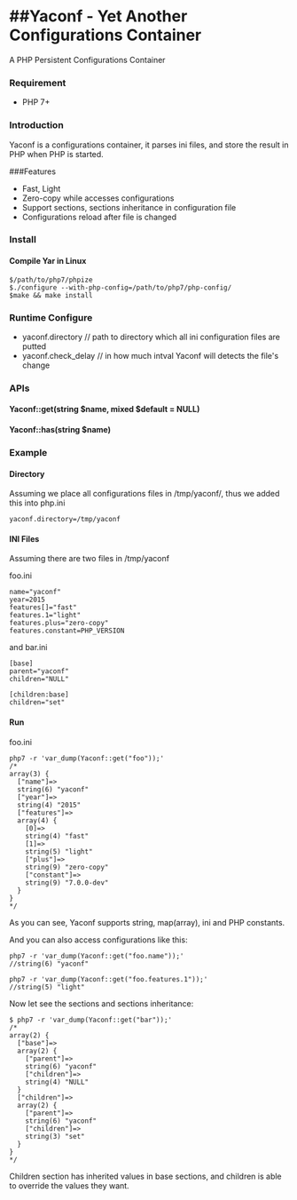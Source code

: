 ##Yaconf - Yet Another Configurations Container
======

A PHP Persistent Configurations Container

### Requirement
- PHP 7+

### Introduction

Yaconf is a configurations container, it parses ini files, and store the result in PHP when PHP is started.

###Features
- Fast, Light
- Zero-copy while accesses configurations
- Support sections, sections inheritance in configuration file
- Configurations reload after file is changed

### Install

#### Compile Yar in Linux
```
$/path/to/php7/phpize
$./configure --with-php-config=/path/to/php7/php-config/
$make && make install
```

### Runtime Configure
- yaconf.directory    // path to directory which all ini configuration files are putted
- yaconf.check_delay  // in how much intval Yaconf will detects the file's change

### APIs

#### Yaconf::get(string $name, mixed $default = NULL)
#### Yaconf::has(string $name)


### Example

#### Directory
 
   Assuming we place all configurations files in /tmp/yaconf/, thus we added this into php.ini
```
yaconf.directory=/tmp/yaconf
````

#### INI Files

   Assuming there are two files in /tmp/yaconf

foo.ini
````
name="yaconf"
year=2015
features[]="fast"
features.1="light"
features.plus="zero-copy"
features.constant=PHP_VERSION
````

and bar.ini
````
[base]
parent="yaconf"
children="NULL"

[children:base]
children="set"
````

#### Run

foo.ini
````
php7 -r 'var_dump(Yaconf::get("foo"));'
/*
array(3) {
  ["name"]=>
  string(6) "yaconf"
  ["year"]=>
  string(4) "2015"
  ["features"]=>
  array(4) {
    [0]=>
    string(4) "fast"
    [1]=>
    string(5) "light"
    ["plus"]=>
    string(9) "zero-copy"
    ["constant"]=>
    string(9) "7.0.0-dev"
  }
}
*/
````

As you can see, Yaconf supports string, map(array), ini and PHP constants.

And you can also access configurations like this:

````
php7 -r 'var_dump(Yaconf::get("foo.name"));'
//string(6) "yaconf"

php7 -r 'var_dump(Yaconf::get("foo.features.1"));'
//string(5) "light"
````

Now let see the sections and sections inheritance:

````
$ php7 -r 'var_dump(Yaconf::get("bar"));'
/*
array(2) {
  ["base"]=>
  array(2) {
    ["parent"]=>
    string(6) "yaconf"
    ["children"]=>
    string(4) "NULL"
  }
  ["children"]=>
  array(2) {
    ["parent"]=>
    string(6) "yaconf"
    ["children"]=>
    string(3) "set"
  }
}
*/
````

Children section has inherited values in base sections, and children is able to override the values they want.





